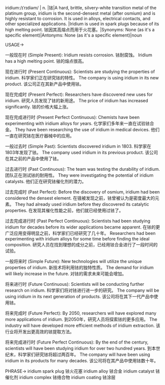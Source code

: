 iridium:/ɪˈrɪdiəm/ | n. |铱|A hard, brittle, silvery-white transition metal of the platinum group, iridium is the second-densest metal (after osmium) and is highly resistant to corrosion. It is used in alloys, electrical contacts, and other specialized applications. |Iridium is used in spark plugs because of its high melting point. 铱因其高熔点而用于火花塞。|Synonyms: None (as it's a specific element)|Antonyms: None (as it's a specific element)|noun


USAGE->

一般现在时 (Simple Present):
Iridium resists corrosion. 铱耐腐蚀。
Iridium has a high melting point. 铱的熔点很高。

现在进行时 (Present Continuous):
Scientists are studying the properties of iridium. 科学家们正在研究铱的特性。
The company is using iridium in its new product. 该公司正在其新产品中使用铱。

现在完成时 (Present Perfect):
Researchers have discovered new uses for iridium. 研究人员发现了铱的新用途。
The price of iridium has increased significantly. 铱的价格大幅上涨。

现在完成进行时 (Present Perfect Continuous):
Chemists have been experimenting with iridium alloys for years.  化学家们多年来一直在试验铱合金。
They have been researching the use of iridium in medical devices. 他们一直在研究铱在医疗器械中的应用。


一般过去时 (Simple Past):
Scientists discovered iridium in 1803. 科学家在1803年发现了铱。
The company used iridium in its previous product.  该公司在其之前的产品中使用了铱。


过去进行时 (Past Continuous):
The team was testing the durability of iridium.  团队正在测试铱的耐用性。
They were investigating the potential of iridium catalysts. 他们正在研究铱催化剂的潜力。


过去完成时 (Past Perfect):
Before the discovery of osmium, iridium had been considered the densest element. 在锇被发现之前，铱曾被认为是密度最大的元素。
They had already used iridium before they discovered its catalytic properties. 在发现其催化性能之前，他们就已经使用过铱了。


过去完成进行时 (Past Perfect Continuous):
Scientists had been studying iridium for decades before its wider applications became apparent. 在铱的更广泛应用变得明显之前，科学家们已经研究了几十年。
Researchers had been experimenting with iridium alloys for some time before finding the ideal composition. 研究人员在找到理想的成分之前，已经用铱合金进行了一段时间的试验。


一般将来时 (Simple Future):
New technologies will utilize the unique properties of iridium. 新技术将利用铱的独特性质。
The demand for iridium will likely increase in the future. 对铱的需求未来可能会增加。


将来进行时 (Future Continuous):
Scientists will be conducting further research on iridium. 科学家们将对铱进行进一步的研究。
The company will be using iridium in its next generation of products. 该公司将在其下一代产品中使用铱。


将来完成时 (Future Perfect):
By 2050, researchers will have explored many more applications of iridium. 到2050年，研究人员将探索铱的更多应用。
The industry will have developed more efficient methods of iridium extraction.  该行业将开发出更高效的铱提取方法。


将来完成进行时 (Future Perfect Continuous):
By the end of the century, scientists will have been studying iridium for over two hundred years. 到本世纪末，科学家们研究铱将超过两百年。
The company will have been using iridium in its products for many decades.  该公司将在其产品中使用铱数十年。



PHRASE->
iridium spark plug 铱火花塞
iridium alloy 铱合金
iridium catalyst 铱催化剂
iridium complex 铱络合物
iridium coating 铱涂层
